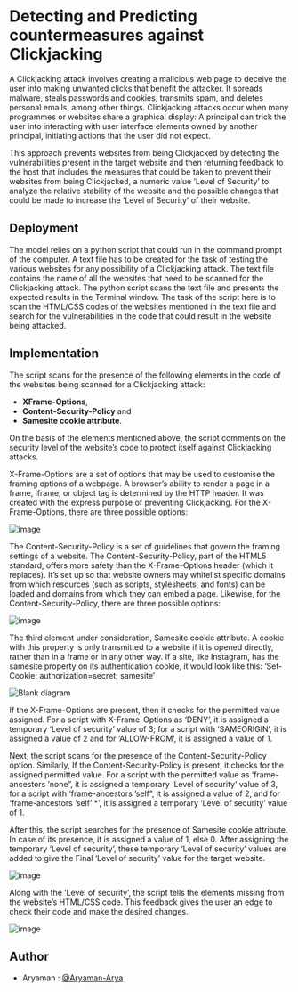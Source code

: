 # Detecting and Predicting countermeasures against Clickjacking

A Clickjacking attack involves creating a malicious web page to deceive the user into making unwanted clicks that benefit the attacker. It spreads malware, steals passwords and cookies, transmits spam, and deletes personal emails, among other things. Clickjacking attacks occur when many programmes or websites share a graphical display: A principal can trick the user into interacting with user interface elements owned by another principal, initiating actions that the user did not expect.

This approach prevents websites from being Clickjacked by detecting the vulnerabilities present in the target website and then returning feedback to the host that includes the measures that could be taken to prevent their websites from being Clickjacked, a numeric value ’Level of Security’ to analyze the relative stability of the website and the possible changes that could be made to increase the ’Level of Security’ of their website.

## Deployment

The model relies on a python script that could run in the command prompt of the computer. A text file has to be created for the task of testing the various websites for any possibility of a Clickjacking attack. The text file contains the name of all the websites that need to be scanned for the Clickjacking attack. The python script scans the text file and presents the expected results in the Terminal window. The task of the script here is to scan the HTML/CSS codes of the websites mentioned in the text file and search for the vulnerabilities in the code that could result in the website being attacked.

## Implementation

The script scans for the presence of the following elements in the code of the websites being scanned for a Clickjacking attack:
* **XFrame-Options**,
* **Content-Security-Policy** and 
* **Samesite cookie attribute**.

On the basis of the elements mentioned above, the script comments on the security level of the website’s code to protect itself against Clickjacking attacks.

X-Frame-Options are a set of options that may be used to customise the framing options of a webpage. A browser’s ability to render a page in a frame, iframe, or object tag is determined by the HTTP header. It was created with the express purpose of preventing Clickjacking. For the X-Frame-Options, there are three possible options:

![image](https://user-images.githubusercontent.com/75626387/198183067-84c49307-4848-49f0-a2e9-c53453c1ecca.png)

The Content-Security-Policy is a set of guidelines that govern the framing settings of a website. The Content-Security-Policy, part of the HTML5 standard, offers more safety than the X-Frame-Options header (which it replaces). It’s set up so that website owners may whitelist specific domains from which resources (such as scripts, stylesheets, and fonts) can be loaded and domains from which they can embed a page.
Likewise, for the Content-Security-Policy, there are three possible options:

![image](https://user-images.githubusercontent.com/75626387/198183153-39d77fef-b881-4a48-8723-ae07dc683453.png)

The third element under consideration, Samesite cookie attribute. A cookie with this property is only transmitted to a website if it is opened directly, rather than in a frame or in any other way. If a site, like Instagram, has the samesite property on its authentication cookie, it would look like this: ‘Set-Cookie: authorization=secret; samesite’

![Blank diagram](https://user-images.githubusercontent.com/75626387/198182001-8167fbab-9dc4-4b53-9efa-c003d0717b57.jpeg)

If the X-Frame-Options are present, then it checks for the permitted value assigned. For a script with X-Frame-Options as ‘DENY’, it is assigned a temporary ‘Level of security’ value of 3; for a script with ‘SAMEORIGIN’, it is assigned a value of 2 and for ‘ALLOW-FROM’, it is assigned a value of 1.

Next, the script scans for the presence of the Content-Security-Policy option. Similarly, If the Content-Security-Policy is present, it checks for the assigned permitted value. For a script with the permitted value as ‘frame-ancestors ’none”, it is assigned a temporary ‘Level of security’ value of 3, for a script with ‘frame-ancestors ’self”, it is assigned a value of 2, and for ‘frame-ancestors ’self’ *’, it is assigned a temporary ‘Level of security’ value of 1.

After this, the script searches for the presence of Samesite cookie attribute. In case of its presence, it is assigned a value of 1, else 0. After assigning the temporary ‘Level of security’, these temporary ‘Level of security’ values are added to give the Final ‘Level of security’ value for the target website.

![image](https://user-images.githubusercontent.com/75626387/198181581-dda0b78d-a259-4c39-ae69-504aee44ebe3.png)

Along with the ‘Level of security’, the script tells the elements missing from the website’s HTML/CSS code. This feedback gives the user an edge to check their code and make the desired changes.

![image](https://user-images.githubusercontent.com/75626387/198182821-c5408443-4448-482a-80f1-0735584a242b.png)

## Author

- Aryaman : [@Aryaman-Arya](https://github.com/Aryaman-Arya)
